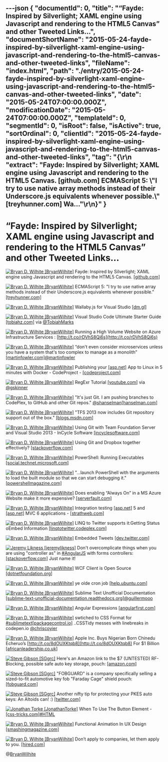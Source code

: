 ---json
{
  "documentId": 0,
  "title": "“Fayde: Inspired by Silverlight; XAML engine using Javascript and rendering to the HTML5 Canvas” and other Tweeted Links…",
  "documentShortName": "2015-05-24-fayde-inspired-by-silverlight-xaml-engine-using-javascript-and-rendering-to-the-html5-canvas-and-other-tweeted-links",
  "fileName": "index.html",
  "path": "./entry/2015-05-24-fayde-inspired-by-silverlight-xaml-engine-using-javascript-and-rendering-to-the-html5-canvas-and-other-tweeted-links",
  "date": "2015-05-24T07:00:00.000Z",
  "modificationDate": "2015-05-24T07:00:00.000Z",
  "templateId": 0,
  "segmentId": 0,
  "isRoot": false,
  "isActive": true,
  "sortOrdinal": 0,
  "clientId": "2015-05-24-fayde-inspired-by-silverlight-xaml-engine-using-javascript-and-rendering-to-the-html5-canvas-and-other-tweeted-links",
  "tag": "{\r\n  \"extract\": \"Fayde: Inspired by Silverlight; XAML engine using Javascript and rendering to the HTML5 Canvas. [github.com]        ECMAScript 5: \\\"I try to use native array methods instead of their Underscore.js equivalents whenever possible.\\\" [treyhunner.com]        Wa...\"\r\n}"
}
---

# “Fayde: Inspired by Silverlight; XAML engine using Javascript and rendering to the HTML5 Canvas” and other Tweeted Links…

[<img alt="Bryan D. Wilhite [BryanWilhite]" src="https://songhay.blob.core.windows.net/shared-social-twitter/BryanWilhite.jpeg">](http://t.co/UNdqV0Z1zz "Bryan D. Wilhite [BryanWilhite]") Fayde: Inspired by Silverlight; XAML engine using Javascript and rendering to the HTML5 Canvas. [[github.com]](https://github.com/wsick/Fayde)

[<img alt="Bryan D. Wilhite [BryanWilhite]" src="https://songhay.blob.core.windows.net/shared-social-twitter/BryanWilhite.jpeg">](http://t.co/UNdqV0Z1zz "Bryan D. Wilhite [BryanWilhite]") ECMAScript 5: "I try to use native array methods instead of their Underscore.js equivalents whenever possible." [[treyhunner.com]](http://treyhunner.com/2015/02/ecmascript-5-the-future-is-now/)

[<img alt="Bryan D. Wilhite [BryanWilhite]" src="https://songhay.blob.core.windows.net/shared-social-twitter/BryanWilhite.jpeg">](http://t.co/UNdqV0Z1zz "Bryan D. Wilhite [BryanWilhite]") Wallaby.js for Visual Studio [[dm.gl]](http://dm.gl/2015/05/18/wallaby-for-visual-studio/)

[<img alt="Bryan D. Wilhite [BryanWilhite]" src="https://songhay.blob.core.windows.net/shared-social-twitter/BryanWilhite.jpeg">](http://t.co/UNdqV0Z1zz "Bryan D. Wilhite [BryanWilhite]") Visual Studio Code Ultimate Starter Guide [[tobiahz.com]](http://www.tobiahz.com/2015/05/visual-studio-code/) via [@TobiahMarks](http://twitter.com/TobiahMarks)

[<img alt="Bryan D. Wilhite [BryanWilhite]" src="https://songhay.blob.core.windows.net/shared-social-twitter/BryanWilhite.jpeg">](http://t.co/UNdqV0Z1zz "Bryan D. Wilhite [BryanWilhite]") Running a High Volume Website on Azure Infrastructure Services : [http://t.co/rDVhS8Qi6s](http://t.co/rDVhS8Qi6s)

[<img alt="Bryan D. Wilhite [BryanWilhite]" src="https://songhay.blob.core.windows.net/shared-social-twitter/BryanWilhite.jpeg">](http://t.co/UNdqV0Z1zz "Bryan D. Wilhite [BryanWilhite]") “don't even consider microservices unless you have a system that's too complex to manage as a monolith” [[martinfowler.com]](http://martinfowler.com/bliki/MicroservicePremium.html)[@martinfowler](http://twitter.com/martinfowler)

[<img alt="Bryan D. Wilhite [BryanWilhite]" src="https://songhay.blob.core.windows.net/shared-social-twitter/BryanWilhite.jpeg">](http://t.co/UNdqV0Z1zz "Bryan D. Wilhite [BryanWilhite]") Publishing your [[asp.net]](http://www.asp.net/) App to Linux in 5 minutes with Docker - CodeProject - [[codeproject.com]](http://www.codeproject.com/Articles/990839/Publishing-your-ASP-NET-App-to-Linux-in-minutes-wi)

[<img alt="Bryan D. Wilhite [BryanWilhite]" src="https://songhay.blob.core.windows.net/shared-social-twitter/BryanWilhite.jpeg">](http://t.co/UNdqV0Z1zz "Bryan D. Wilhite [BryanWilhite]") RegExr Tutorial [[youtube.com]](https://www.youtube.com/watch?v=fOH62XXGdLs&feature=youtu.be) via [@gskinner](http://twitter.com/gskinner)

[<img alt="Bryan D. Wilhite [BryanWilhite]" src="https://songhay.blob.core.windows.net/shared-social-twitter/BryanWilhite.jpeg">](http://t.co/UNdqV0Z1zz "Bryan D. Wilhite [BryanWilhite]") "It's just Git. I am pushing branches to CodePlex, to GitHub and other Git repos." [@shanselman](http://twitter.com/shanselman)[[hanselman.com]](http://www.hanselman.com/blog/GitSupportForVisualStudioGitTFSAndVSPutIntoContext.aspx)

[<img alt="Bryan D. Wilhite [BryanWilhite]" src="https://songhay.blob.core.windows.net/shared-social-twitter/BryanWilhite.jpeg">](http://t.co/UNdqV0Z1zz "Bryan D. Wilhite [BryanWilhite]") "TFS 2013 now includes Git repository support out of the box." [[blogs.msdn.com]](http://blogs.msdn.com/b/visualstudiouk/archive/2013/08/05/well-i-like-team-foundation-server-and-i-like-git-but-which-is-better.aspx)

[<img alt="Bryan D. Wilhite [BryanWilhite]" src="https://songhay.blob.core.windows.net/shared-social-twitter/BryanWilhite.jpeg">](http://t.co/UNdqV0Z1zz "Bryan D. Wilhite [BryanWilhite]") Using Git with Team Foundation Server and Visual Studio 2013 - InCycle Software [[incyclesoftware.com]](http://www.incyclesoftware.com/2014/03/using-git-team-foundation-server-visual-studio-2013/)

[<img alt="Bryan D. Wilhite [BryanWilhite]" src="https://songhay.blob.core.windows.net/shared-social-twitter/BryanWilhite.jpeg">](http://t.co/UNdqV0Z1zz "Bryan D. Wilhite [BryanWilhite]") Using Git and Dropbox together effectively? [[stackoverflow.com]](http://stackoverflow.com/questions/1960799/using-git-and-dropbox-together-effectively/1961515#1961515)

[<img alt="Bryan D. Wilhite [BryanWilhite]" src="https://songhay.blob.core.windows.net/shared-social-twitter/BryanWilhite.jpeg">](http://t.co/UNdqV0Z1zz "Bryan D. Wilhite [BryanWilhite]") PowerShell: Running Executables [[social.technet.microsoft.com]](http://social.technet.microsoft.com/wiki/contents/articles/7703.powershell-running-executables.aspx)

[<img alt="Bryan D. Wilhite [BryanWilhite]" src="https://songhay.blob.core.windows.net/shared-social-twitter/BryanWilhite.jpeg">](http://t.co/UNdqV0Z1zz "Bryan D. Wilhite [BryanWilhite]") "...launch PowerShell with the arguments to load the built module so that we can start debugging it." [[powershellmagazine.com]](http://www.powershellmagazine.com/2014/04/08/basics-of-writing-a-powershell-module-with-c-part-2-debugging/)

[<img alt="Bryan D. Wilhite [BryanWilhite]" src="https://songhay.blob.core.windows.net/shared-social-twitter/BryanWilhite.jpeg">](http://t.co/UNdqV0Z1zz "Bryan D. Wilhite [BryanWilhite]") Does enabling “Always On” in a MS Azure Website make it more expensive? [[serverfault.com]](http://serverfault.com/questions/620788/does-enabling-always-on-in-a-ms-azure-website-make-it-more-expensive)

[<img alt="Bryan D. Wilhite [BryanWilhite]" src="https://songhay.blob.core.windows.net/shared-social-twitter/BryanWilhite.jpeg">](http://t.co/UNdqV0Z1zz "Bryan D. Wilhite [BryanWilhite]") Integration testing [[asp.net]](http://www.asp.net/) 5 and [[asp.net]](http://www.asp.net/) MVC 6 applications - [[strathweb.com]](http://www.strathweb.com/2015/05/integration-testing-asp-net-5-asp-net-mvc-6-applications/)

[<img alt="Bryan D. Wilhite [BryanWilhite]" src="https://songhay.blob.core.windows.net/shared-social-twitter/BryanWilhite.jpeg">](http://t.co/UNdqV0Z1zz "Bryan D. Wilhite [BryanWilhite]") LINQ to Twitter supports it:Getting Status oEmbed Information [[linqtotwitter.codeplex.com]](https://linqtotwitter.codeplex.com/wikipage?title=Getting%20Status%20oEmbed%20Information)

[<img alt="Bryan D. Wilhite [BryanWilhite]" src="https://songhay.blob.core.windows.net/shared-social-twitter/BryanWilhite.jpeg">](http://t.co/UNdqV0Z1zz "Bryan D. Wilhite [BryanWilhite]") Embedded Tweets [[dev.twitter.com]](https://dev.twitter.com/web/embedded-tweets)

[<img alt="Jeremy Likness [jeremylikness]" src="https://songhay.blob.core.windows.net/shared-social-twitter/jeremylikness.jpeg">](http://t.co/WRlhr0Ktbw "Jeremy Likness [jeremylikness]") Don't overcomplicate things when you are using "controller as" in [#AngularJS](http://search.twitter.com/search?q=%23AngularJS) with forms controllers: [[stackoverflow.com]](http://stackoverflow.com/questions/23322690/angularjs-setpristine-with-typescript-form-is-undefined/30310522#30310522) Just name it!

[<img alt="Bryan D. Wilhite [BryanWilhite]" src="https://songhay.blob.core.windows.net/shared-social-twitter/BryanWilhite.jpeg">](http://t.co/UNdqV0Z1zz "Bryan D. Wilhite [BryanWilhite]") WCF Client is Open Source [[dotnetfoundation.org]](http://www.dotnetfoundation.org/blog/wcf-is-open-source)

[<img alt="Bryan D. Wilhite [BryanWilhite]" src="https://songhay.blob.core.windows.net/shared-social-twitter/BryanWilhite.jpeg">](http://t.co/UNdqV0Z1zz "Bryan D. Wilhite [BryanWilhite]") ye olde cron job [[help.ubuntu.com]](https://help.ubuntu.com/community/CronHowto)

[<img alt="Bryan D. Wilhite [BryanWilhite]" src="https://songhay.blob.core.windows.net/shared-social-twitter/BryanWilhite.jpeg">](http://t.co/UNdqV0Z1zz "Bryan D. Wilhite [BryanWilhite]") Sublime Text Unofficial Documentation [[sublime-text-unofficial-documentation.readthedocs.org]](http://sublime-text-unofficial-documentation.readthedocs.org/en/latest/index.html)[@guillermooo](http://twitter.com/guillermooo)

[<img alt="Bryan D. Wilhite [BryanWilhite]" src="https://songhay.blob.core.windows.net/shared-social-twitter/BryanWilhite.jpeg">](http://t.co/UNdqV0Z1zz "Bryan D. Wilhite [BryanWilhite]") Angular Expressions [[angularfirst.com]](http://angularfirst.com/angular-expressions-2/)

[<img alt="Bryan D. Wilhite [BryanWilhite]" src="https://songhay.blob.core.windows.net/shared-social-twitter/BryanWilhite.jpeg">](http://t.co/UNdqV0Z1zz "Bryan D. Wilhite [BryanWilhite]") swtiched to CSS Format for [#sublimetext](http://search.twitter.com/search?q=%23sublimetext)[[packagecontrol.io]](https://packagecontrol.io/packages/CSS%20Format) ..CSSTidy messes with linebreaks in codepen.io [@chriscoyier](http://twitter.com/chriscoyier)

[<img alt="Bryan D. Wilhite [BryanWilhite]" src="https://songhay.blob.core.windows.net/shared-social-twitter/BryanWilhite.jpeg">](http://t.co/UNdqV0Z1zz "Bryan D. Wilhite [BryanWilhite]") Apple Inc. Buys Nigerian Born Chinedu Echeruo’s [http://t.co/8dOUXKtqb8](http://t.co/8dOUXKtqb8) For $1 Billion [[africanleadership.co.uk]](http://africanleadership.co.uk/apple-inc-buys-nigerian-born-chinedu-echeruos-hopstop-com-for-1-billion/)

[<img alt="Steve Gibson [SGgrc]" src="https://songhay.blob.core.windows.net/shared-social-twitter/SGgrc.png">](http://t.co/nZV0g8h6kf "Steve Gibson [SGgrc]") Here's an Amazon link to the $7 (UNTESTED) RF-Blocking, possible safe auto key storage, pouch: [[amazon.com]](http://www.amazon.com/gp/product/B00ITRBV54/)

[<img alt="Steve Gibson [SGgrc]" src="https://songhay.blob.core.windows.net/shared-social-twitter/SGgrc.png">](http://t.co/nZV0g8h6kf "Steve Gibson [SGgrc]") "FOBGUARD" is a company specifically selling a sized-to-fit automotive key fob "Faraday Cage" shield pouch: [[fobguard.com]](http://www.fobguard.com/)

[<img alt="Steve Gibson [SGgrc]" src="https://songhay.blob.core.windows.net/shared-social-twitter/SGgrc.png">](http://t.co/nZV0g8h6kf "Steve Gibson [SGgrc]") Another nifty tip for protecting your PKES auto keys: An Altoids can! :) [[twitter.com]](https://twitter.com/AndyFerguson/status/601521413938380800)

[<img alt="Jonathan Torke [JonathanTorke]" src="https://songhay.blob.core.windows.net/shared-social-twitter/JonathanTorke.png">](http://t.co/mLpM78zkbx "Jonathan Torke [JonathanTorke]") When To Use The Button Element - [[css-tricks.com]](https://css-tricks.com/use-button-element/)[#HTML](http://search.twitter.com/search?q=%23HTML)

[<img alt="Bryan D. Wilhite [BryanWilhite]" src="https://songhay.blob.core.windows.net/shared-social-twitter/BryanWilhite.jpeg">](http://t.co/UNdqV0Z1zz "Bryan D. Wilhite [BryanWilhite]") Functional Animation In UX Design [[smashingmagazine.com]](http://www.smashingmagazine.com/2015/05/functional-ux-design-animations/)

[<img alt="Bryan D. Wilhite [BryanWilhite]" src="https://songhay.blob.core.windows.net/shared-social-twitter/BryanWilhite.jpeg">](http://t.co/UNdqV0Z1zz "Bryan D. Wilhite [BryanWilhite]") Don’t apply to companies, let them apply to you. [[hired.com]](https://hired.com/)

@[BryanWilhite](https://twitter.com/BryanWilhite)
